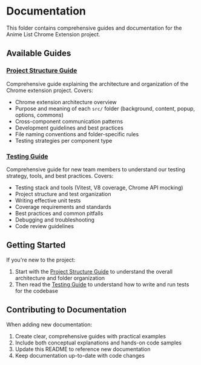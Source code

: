 # Documentation

This folder contains comprehensive guides and documentation for the Anime List Chrome Extension project.

## Available Guides

### [Project Structure Guide](./PROJECT_STRUCTURE.md)

Comprehensive guide explaining the architecture and organization of the Chrome extension project. Covers:

-   Chrome extension architecture overview
-   Purpose and meaning of each `src/` folder (background, content, popup, options, commons)
-   Cross-component communication patterns
-   Development guidelines and best practices
-   File naming conventions and folder-specific rules
-   Testing strategies per component type

### [Testing Guide](./TESTING_GUIDE.md)

Comprehensive guide for new team members to understand our testing strategy, tools, and best practices. Covers:

-   Testing stack and tools (Vitest, V8 coverage, Chrome API mocking)
-   Project structure and test organization
-   Writing effective unit tests
-   Coverage requirements and standards
-   Best practices and common pitfalls
-   Debugging and troubleshooting
-   Code review guidelines

## Getting Started

If you're new to the project:

1. Start with the [Project Structure Guide](./PROJECT_STRUCTURE.md) to understand the overall architecture and folder organization
2. Then read the [Testing Guide](./TESTING_GUIDE.md) to understand how to write and run tests for the codebase

## Contributing to Documentation

When adding new documentation:

1. Create clear, comprehensive guides with practical examples
2. Include both conceptual explanations and hands-on code samples
3. Update this README to reference new documentation
4. Keep documentation up-to-date with code changes
